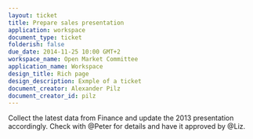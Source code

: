 ```yaml
---
layout: ticket
title: Prepare sales presentation
application: workspace
document_type: ticket
folderish: false
due_date: 2014-11-25 10:00 GMT+2
workspace_name: Open Market Committee
application_name: Workspace
design_title: Rich page
design_description: Exmple of a ticket
document_creator: Alexander Pilz
document_creator_id: pilz
---
```


Collect the latest data from Finance and update the 2013 presentation accordingly.
Check with @Peter for details and have it approved by @Liz.